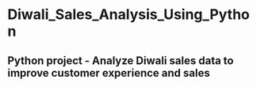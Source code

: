 # Diwali_Sales_Analysis_Using_Python

## Python project - Analyze Diwali sales data to improve customer experience and sales
